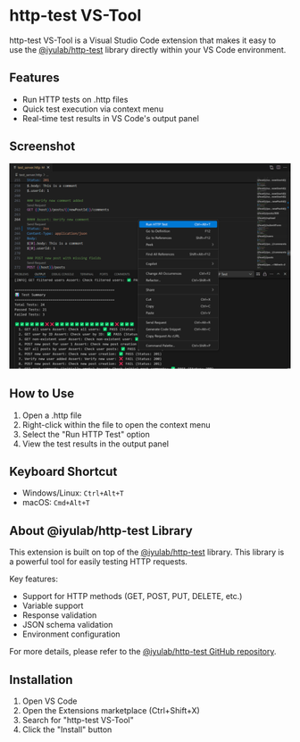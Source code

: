 # http-test VS-Tool

http-test VS-Tool is a Visual Studio Code extension that makes it easy to use the [@iyulab/http-test](https://github.com/iyulab-rnd/http-test) library directly within your VS Code environment.

## Features

- Run HTTP tests on .http files
- Quick test execution via context menu
- Real-time test results in VS Code's output panel

## Screenshot

![http-test VS-Tool in action](screenshot.png)

## How to Use

1. Open a .http file
2. Right-click within the file to open the context menu
3. Select the "Run HTTP Test" option
4. View the test results in the output panel

## Keyboard Shortcut

- Windows/Linux: `Ctrl+Alt+T`
- macOS: `Cmd+Alt+T`

## About @iyulab/http-test Library

This extension is built on top of the [@iyulab/http-test](https://github.com/iyulab-rnd/http-test) library. This library is a powerful tool for easily testing HTTP requests.

Key features:
- Support for HTTP methods (GET, POST, PUT, DELETE, etc.)
- Variable support
- Response validation
- JSON schema validation
- Environment configuration

For more details, please refer to the [@iyulab/http-test GitHub repository](https://github.com/iyulab-rnd/http-test).

## Installation

1. Open VS Code
2. Open the Extensions marketplace (Ctrl+Shift+X)
3. Search for "http-test VS-Tool"
4. Click the "Install" button